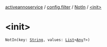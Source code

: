 [activeannoservice](../../index.md) / [config.filter](../index.md) / [NotIn](index.md) / [&lt;init&gt;](./-init-.md)

# &lt;init&gt;

`NotIn(key: `[`String`](https://kotlinlang.org/api/latest/jvm/stdlib/kotlin/-string/index.html)`, values: `[`List`](https://kotlinlang.org/api/latest/jvm/stdlib/kotlin.collections/-list/index.html)`<`[`Any`](https://kotlinlang.org/api/latest/jvm/stdlib/kotlin/-any/index.html)`?>)`